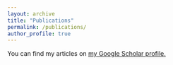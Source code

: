 ```yaml
---
layout: archive
title: "Publications"
permalink: /publications/
author_profile: true
---
```


  You can find my articles on <u><a href="{author.googlescholar}">my Google Scholar profile</a>.</u>





